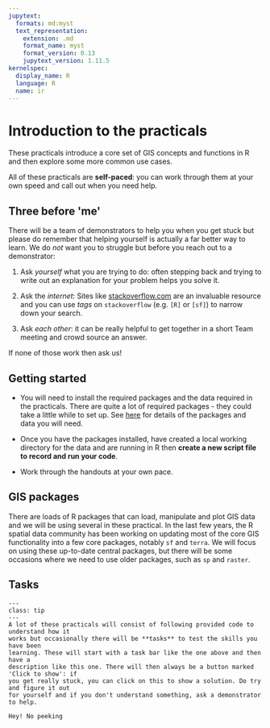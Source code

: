 ```yaml
---
jupytext:
  formats: md:myst
  text_representation:
    extension: .md
    format_name: myst
    format_version: 0.13
    jupytext_version: 1.11.5
kernelspec:
  display_name: R
  language: R
  name: ir
---
```


# Introduction to the practicals

These practicals introduce a core set of GIS concepts and functions in R and then
explore some more common use cases.

All of these practicals are **self-paced**: you can work through them at your own speed
and call out when you need help.

## Three before 'me'

There will be a team of demonstrators to help you when you get stuck but please do
remember that helping yourself is actually a far better way to learn. We do *not* want
you to struggle but before you reach out to a demonstrator:

1. Ask *yourself* what you are trying to do: often stepping back and trying to write out
   an explanation for your problem helps you solve it.

1. Ask the *internet*: Sites like [stackoverflow.com](https://stackoverflow.com) are an
   invaluable resource and you can use *tags* on `stackoverflow` (e.g. `[R]` or `[sf]`)
   to narrow down your search.

1. Ask *each other*: it can be really helpful to get together in a short Team meeting
   and crowd source an answer.

If none of those work then ask us!

## Getting started

* You will need to install the required packages and the data required in the
  practicals. There are quite a lot of required packages - they could take a little
  while to set up. See [here](required_packages.md) for details of the packages and data
  you will need.

* Once you have the packages installed, have created a local working directory for the
  data and are running in R then **create a new script file to record and run your
  code**.

* Work through the handouts at your own pace.

## GIS packages

There are loads of R packages that can load, manipulate and plot GIS data and we will be
using several in these practical. In the last few years, the R spatial data community
has been working on updating most of the core GIS functionality into a few core
packages, notably `sf` and `terra`. We will focus on using these up-to-date central
packages, but there will be some occasions where we need to use older packages, such as
`sp` and `raster`.

## Tasks

```{admonition} Introducing tasks
---
class: tip
---
A lot of these practicals will consist of following provided code to understand how it
works but occasionally there will be **tasks** to test the skills you have been
learning. These will start with a task bar like the one above and then have a
description like this one. There will then always be a button marked 'Click to show': if
you get really stuck, you can click on this to show a solution. Do try and figure it out
for yourself and if you don't understand something, ask a demonstrator to help.
```

```{toggle}
Hey! No peeking
```
